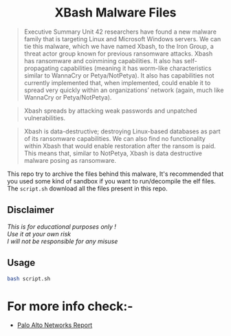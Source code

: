 <h1 align="center">XBash Malware Files
</h1>



> Executive Summary
> Unit 42 researchers have found a new malware family that is targeting Linux and Microsoft Windows servers. We can tie this malware, which we have named Xbash, to the Iron Group, a threat actor group known for previous ransomware attacks.
> Xbash has ransomware and coinmining capabilities. It also has self-propagating capabilities (meaning it has worm-like characteristics similar to WannaCry or Petya/NotPetya). It also has capabilities not currently implemented that, when implemented, could enable it to spread very quickly within an organizations’ network (again, much like WannaCry or Petya/NotPetya).

> Xbash spreads by attacking weak passwords and unpatched vulnerabilities.

> Xbash is data-destructive; destroying Linux-based databases as part of its ransomware capabilities. We can also find no functionality within Xbash that would enable restoration after the ransom is paid. This means that, similar to NotPetya, Xbash is data destructive malware posing as ransomware.



This repo try to archive the files behind this malware, It's recommended that you used some kind of sandbox if you want to run/decompile the elf files. 
The `script.sh` download all the files present in this repo. 

## Disclaimer
*This is for educational purposes only !*<br>
_Use it at your own risk_<br>
*I will not be responsible for any misuse*

## Usage 
```sh
bash script.sh

```

# For more info check:-
* [Palo Alto Networks Report](https://researchcenter.paloaltonetworks.com/2018/09/unit42-xbash-combines-botnet-ransomware-coinmining-worm-targets-linux-windows/)

